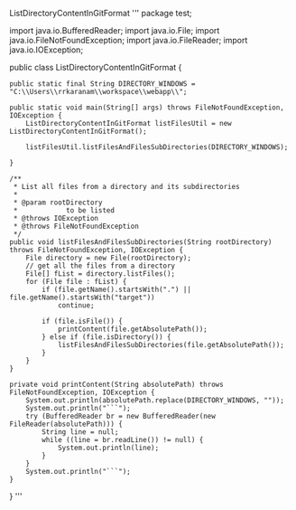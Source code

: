 ListDirectoryContentInGitFormat
'''
package test;

import java.io.BufferedReader;
import java.io.File;
import java.io.FileNotFoundException;
import java.io.FileReader;
import java.io.IOException;

public class ListDirectoryContentInGitFormat {

	public static final String DIRECTORY_WINDOWS = "C:\\Users\\rrkaranam\\workspace\\webapp\\";

	public static void main(String[] args) throws FileNotFoundException, IOException {
		ListDirectoryContentInGitFormat listFilesUtil = new ListDirectoryContentInGitFormat();

		listFilesUtil.listFilesAndFilesSubDirectories(DIRECTORY_WINDOWS);

	}

	/**
	 * List all files from a directory and its subdirectories
	 * 
	 * @param rootDirectory
	 *            to be listed
	 * @throws IOException
	 * @throws FileNotFoundException
	 */
	public void listFilesAndFilesSubDirectories(String rootDirectory) throws FileNotFoundException, IOException {
		File directory = new File(rootDirectory);
		// get all the files from a directory
		File[] fList = directory.listFiles();
		for (File file : fList) {
			if (file.getName().startsWith(".") || file.getName().startsWith("target"))
				continue;

			if (file.isFile()) {
				printContent(file.getAbsolutePath());
			} else if (file.isDirectory()) {
				listFilesAndFilesSubDirectories(file.getAbsolutePath());
			}
		}
	}

	private void printContent(String absolutePath) throws FileNotFoundException, IOException {
		System.out.println(absolutePath.replace(DIRECTORY_WINDOWS, ""));
		System.out.println("```");
		try (BufferedReader br = new BufferedReader(new FileReader(absolutePath))) {
			String line = null;
			while ((line = br.readLine()) != null) {
				System.out.println(line);
			}
		}
		System.out.println("```");
	}

}
'''
